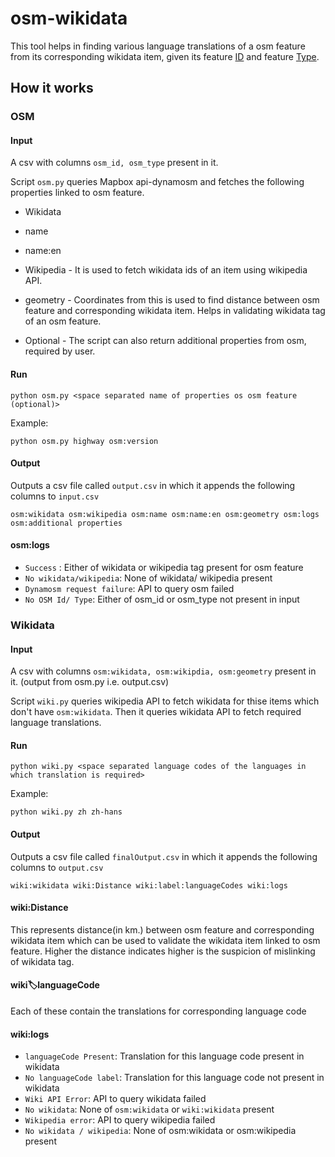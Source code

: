 # osm-wikidata
This tool helps in finding various language translations of a osm feature from its corresponding wikidata item, given its feature [ID](http://wiki.openstreetmap.org/wiki/ID) and feature [Type](https://wiki.openstreetmap.org/wiki/Elements). 

## How it works

### OSM

#### Input
A csv with columns `osm_id, osm_type` present in it.

Script `osm.py` queries Mapbox api-dynamosm and fetches the following properties linked to osm feature.

- Wikidata
- name
- name:en
- Wikipedia - It is used to fetch wikidata ids of an item using wikipedia API.
- geometry - Coordinates from this is used to find distance between osm feature and corresponding wikidata item. Helps in validating wikidata tag of an osm feature.

- Optional - The script can also return additional properties from osm, required by user.

#### Run

`python osm.py <space separated name of properties os osm feature (optional)>`

Example:

`python osm.py highway osm:version`

#### Output

Outputs a csv file called `output.csv` in which it appends the following columns to `input.csv`

`osm:wikidata osm:wikipedia osm:name osm:name:en osm:geometry osm:logs osm:additional properties`

#### osm:logs

- `Success` : Either of wikidata or wikipedia tag present for osm feature
- `No wikidata/wikipedia`: None of wikidata/ wikipedia present
- `Dynamosm request failure`: API to query osm failed
- `No OSM Id/ Type`: Either of osm_id or osm_type not present in input


### Wikidata

#### Input
A csv with columns `osm:wikidata, osm:wikipdia, osm:geometry` present in it. (output from osm.py i.e. output.csv)

Script `wiki.py` queries wikipedia API to fetch wikidata for thise items which don't have `osm:wikidata`. Then it queries wikidata API to fetch required language translations.

#### Run
`python wiki.py <space separated language codes of the languages in which translation is required>`

Example:

`python wiki.py zh zh-hans`

#### Output

Outputs a csv file called `finalOutput.csv` in which it appends the following columns to `output.csv`

`wiki:wikidata wiki:Distance wiki:label:languageCodes wiki:logs`

#### wiki:Distance

This represents distance(in km.) between osm feature and corresponding wikidata item which can be used to validate the wikidata item linked to osm feature. Higher the distance indicates higher is the suspicion of mislinking of wikidata tag.

#### wiki:label:languageCode

Each of these contain the translations for corresponding language code

#### wiki:logs

- `languageCode Present`: Translation for this language code present in wikidata
- `No languageCode label`: Translation for this language code not present in wikidata
- `Wiki API Error`: API to query wikidata failed
- `No wikidata`: None of `osm:wikidata` or `wiki:wikidata` present
- `Wikipedia error`: API to query wikipedia failed
- `No wikidata / wikipedia`: None of osm:wikidata or osm:wikipedia present
